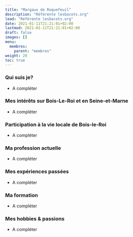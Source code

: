 ```yaml
---
title: "Margaux de Roquefeuil"
description: "Référente lesbacots.org"
lead: "Référente lesbacots.org"
date: 2021-01-11T21:21:01+02:00
lastmod: 2021-01-11T21:21:01+02:00
draft: false
images: []
menu:
  membres:
    parent: "membres"
weight: 20
toc: true
---
```


### Qui suis je?

- A compléter

### Mes intérêts sur Bois-Le-Roi et en Seine-et-Marne

- A compléter

### Participation à la vie locale de Bois-le-Roi

- A compléter

### Ma profession actuelle

- A compléter

### Mes expériences passées

- A compléter

### Ma formation

- A compléter

### Mes hobbies & passions

- A compléter